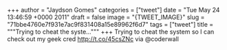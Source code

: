 
+++
author = "Jaydson Gomes"
categories = ["tweet"]
date = "Tue May 24 13:46:59 +0000 2011"
draft = false
image = "{TWEET_IMAGE}"
slug = "71bbe4760e7f931e7ac9f831408a15e89962f6d7"
tags = ["tweet"]
title = """Trying to cheat the syste..."""
+++
Trying to cheat the system so I can check out my geek cred http://t.co/45csZNc via @coderwall
